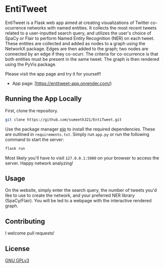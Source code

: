 # EntiTweet

EntiTweet is a Flask web app aimed at creating visualizations of Twitter co-ocurrence networks with named entities. It collects the most recent tweets related to a user-inputted search query, and utilizes the user's choice of SpaCy or Flair to perform Named Entity Recognition (NER) on each tweet. These entities are collected and added as nodes to a graph using the NetworkX package. Edges are then added to the graph; two nodes are connected by an edge if they co-ocurr. The criteria for co-ocurrence is that both entities must be present in the same tweet. The graph is then rendered using the PyVis package. 

Please visit the app page and try it for yourself!

* App page: [https://entitweet-app.onrender.com/)

## Running the App Locally

First, clone the repository.

```bash
git clone https://github.com/sumeetk321/EntiTweet.git
```

Use the package manager [pip](https://pip.pypa.io/en/stable/) to install the required dependencies. These are outlined in ```requirements.txt```. Simply run ```app.py``` or run the following command to start the server:

```bash
flask run
```

Most likely you'll have to visit ```127.0.0.1:5000``` on your browser to access the server. Happy network analyzing!



## Usage

On the website, simply enter the search query, the number of tweets you'd like to use to create the network, and your preferred NER library (SpaCy/Flair). You will be led to a webpage with the interactive rendered graph.

## Contributing
I welcome pull requests! 

## License
[GNU GPLv3](https://choosealicense.com/licenses/gpl-3.0/)
